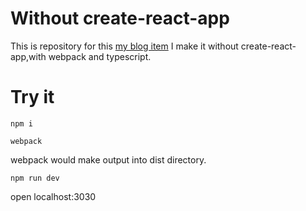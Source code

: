 # Without create-react-app
This is repository for this [my blog item](https://www.shinyaigeek.com/p/21)
I make it without create-react-app,with webpack and typescript.

# Try it
```Console
npm i
```

```Console
webpack
```
webpack would make output into dist directory.

```Console
npm run dev
```
open localhost:3030